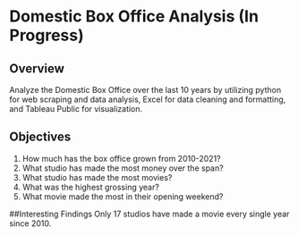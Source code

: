 # Domestic Box Office Analysis (In Progress)
## Overview 
Analyze the Domestic Box Office over the last 10 years by utilizing python for web scraping and data analysis, Excel for data cleaning and formatting, and Tableau Public for visualization.  

## Objectives
1. How much has the box office grown from 2010-2021?
2. What studio has made the most money over the span?
3. What studio has made the most movies?
4. What was the highest grossing year?
5. What movie made the most in their opening weekend?


##Interesting Findings
Only 17 studios have made a movie every single year since 2010.
